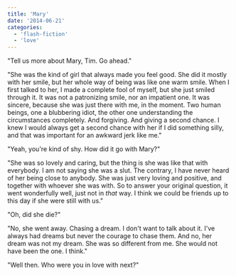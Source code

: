 ```yaml
---
title: 'Mary'
date: '2014-06-21'
categories:
  - 'flash-fiction'
  - 'love'
---
```


"Tell us more about Mary, Tim. Go ahead."

"She was the kind of girl that always made you feel good. She did it mostly with
her smile, but her whole way of being was like one warm smile. When I first
talked to her, I made a complete fool of myself, but she just smiled through it.
It was not a patronizing smile, nor an impatient one. It was sincere, because
she was just there with me, in the moment. Two human beings, one a blubbering
idiot, the other one understanding the circumstances completely. And forgiving.
And giving a second chance. I knew I would always get a second chance with her
if I did something silly, and that was important for an awkward jerk like me."

"Yeah, you're kind of shy. How did it go with Mary?"

"She was so lovely and caring, but the thing is she was like that with
everybody. I am not saying she was a slut. The contrary, I have never heard of
her being close to anybody. She was just very loving and positive, and together
with whoever she was with. So to answer your original question, it went
wonderfully well, just not in _that_ way. I think we could be friends up to this
day if she were still with us."

"Oh, did she die?"

"No, she went away. Chasing a dream. I don't want to talk about it. I've always
had dreams but never the courage to chase them. And no, her dream was not my
dream. She was so different from me. She would not have been the one. I think."

"Well then. Who were you in love with next?"
